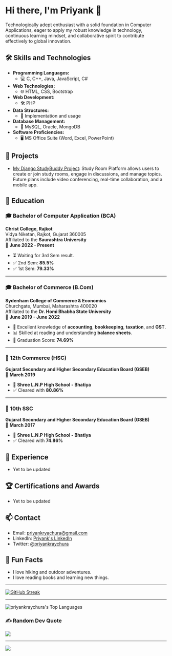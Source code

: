 # Hi there, I'm Priyank 👋

Technologically adept enthusiast with a solid foundation in Computer Applications, eager to apply my robust knowledge in technology, continuous learning mindset, and collaborative spirit to contribute effectively to global innovation.

## 🛠 Skills and Technologies

- **Programming Languages:**  
  - 💻 C, C++, Java, JavaScript, C#  
- **Web Technologies:**  
  - 🌐 HTML, CSS, Bootstrap  
- **Web Development:**  
  - 🛠️ PHP  
- **Data Structures:**  
  - 🔢 Implementation and usage  
- **Database Management:**  
  - 📂 MySQL, Oracle, MongoDB  
- **Software Proficiencies:**  
  - 🖥️ MS Office Suite (Word, Excel, PowerPoint)  

## 🔭 Projects

- [My Django StudyBuddy Project](https://github.com/priyankraychura/StudyBuddy-Django_Project): Study Room Platform allows users to create or join study rooms, engage in discussions, and manage topics. Future plans include video conferencing, real-time collaboration, and a mobile app.

## 🏫 **Education**

### 🎓 **Bachelor of Computer Application (BCA)**
**Christ College, Rajkot**  
Vidya Niketan, Rajkot, Gujarat 360005  
Affiliated to the **Saurashtra University**  
📅 **June 2022 - Present**  

- ⏳ Waiting for 3rd Sem result.  
- ✅ 2nd Sem: **85.5%**  
- ✅ 1st Sem: **79.33%**

---

### 🎓 **Bachelor of Commerce (B.Com)**
**Sydenham College of Commerce & Economics**  
Churchgate, Mumbai, Maharashtra 400020  
Affiliated to the **Dr. Homi Bhabha State University**  
📅 **June 2019 - June 2022**  

- 📘 Excellent knowledge of **accounting**, **bookkeeping**, **taxation**, and **GST**.  
- 📊 Skilled at reading and understanding **balance sheets**.  
- 🏅 Graduation Score: **74.69%**

---

### 📜 **12th Commerce (HSC)**  
**Gujarat Secondary and Higher Secondary Education Board (GSEB)**  
📅 **March 2019**  
- 🏫 **Shree L.N.P High School - Bhatiya**  
- ✅ Cleared with **80.86%**

---

### 📜 **10th SSC**  
**Gujarat Secondary and Higher Secondary Education Board (GSEB)**  
📅 **March 2017**  
- 🏫 **Shree L.N.P High School - Bhatiya**  
- ✅ Cleared with **74.86%**

## 💼 Experience

- Yet to be updated

## 🏆 Certifications and Awards

- Yet to be updated

## 📫 Contact

- Email: [priyankryachura@gmail.com](mailto:priyankraychura@gmail.com)
- LinkedIn: [Priyank's LinkedIn](https://linkedin.com/in/priyankraychura)
- Twitter: [@priyankraychura](https://twitter.com/priyankraychura)

## 🌱 Fun Facts

- I love hiking and outdoor adventures.
- I love reading books and learning new things.

---

[![GitHub Streak](https://streak-stats.demolab.com?user=priyankraychura&theme=tokyonight-duo&card_width=600)](https://git.io/streak-stats)

---

![priyankraychura's Top Languages](https://github-readme-stats.vercel.app/api/top-langs/?username=priyankraychura&theme=tokyonight&show_icons=true&hide_border=false&layout=compact)

### ✍️ Random Dev Quote
![](https://quotes-github-readme.vercel.app/api?type=horizontal&theme=tokyonight&show_icons=true&hide_border=false&layout=compact)

---
[![](https://visitcount.itsvg.in/api?id=priyankraychura&icon=0&color=6)](https://visitcount.itsvg.in)
